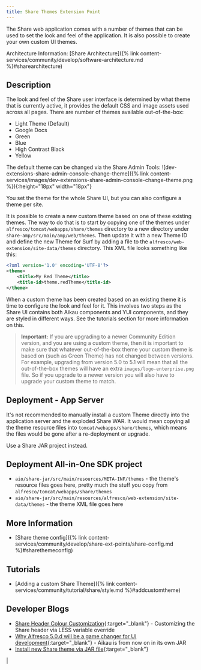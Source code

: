 ```yaml
---
title: Share Themes Extension Point
---
```


The Share web application comes with a number of themes that can be used to set the look and feel of the application. 
It is also possible to create your own custom UI themes.

Architecture Information: [Share Architecture]({% link content-services/community/develop/software-architecture.md %}#sharearchitecture)

## Description

The look and feel of the Share user interface is determined by what theme that is currently active, it provides the 
default CSS and image assets used across all pages. There are number of themes available out-of-the-box:

* Light Theme (Default)
* Google Docs
* Green
* Blue
* High Contrast Black
* Yellow

The default theme can be changed via the Share Admin Tools: ![dev-extensions-share-admin-console-change-theme]({% link content-services/images/dev-extensions-share-admin-console-change-theme.png %}){:height="18px" width="18px"}

You set the theme for the whole Share UI, but you can also configure a theme per site.

It is possible to create a new custom theme based on one of these existing themes. The way to do that is to start by 
copying one of the themes under `alfresco/tomcat/webapps/share/themes` directory to a new directory under 
`share-amp/src/main/amp/web/themes`. Then update it with a new Theme ID and define the new Theme for Surf by adding a 
file to the `alfresco/web-extension/site-data/themes` directory. This XML file looks something like this:

```xml
<?xml version='1.0' encoding='UTF-8'?>
<theme>
    <title>My Red Theme</title>
    <title-id>theme.redTheme</title-id>
</theme>   
```

When a custom theme has been created based on an existing theme it is time to configure the look and feel for it. 
This involves two steps as the Share UI contains both Aikau components and YUI components, and they are styled in 
different ways. See the tutorials section for more information on this.

>**Important:** If you are upgrading to a newer Community Edition version, and you are using a custom theme, then it is important to make sure that whatever out-of-the-box theme your custom theme is based on (such as Green Theme) has not changed between versions. For example, upgrading from version 5.0 to 5.1 will mean that all the out-of-the-box themes will have an extra `images/logo-enterprise.png` file. So if you upgrade to a newer version you will also have to upgrade your custom theme to match.

## Deployment - App Server

It's not recommended to manually install a custom Theme directly into the application server and the exploded Share WAR. 
It would mean copying all the theme resource files into `tomcat/webapps/share/themes`, which means the files would be 
gone after a re-deployment or upgrade. 

Use a Share JAR project instead.

## Deployment All-in-One SDK project

* `aio/share-jar/src/main/resources/META-INF/themes` - the theme's resource files goes here, pretty much the stuff you copy from `alfresco/tomcat/webapps/share/themes`
* `aio/share-jar/src/main/resources/alfresco/web-extension/site-data/themes` - the theme XML file goes here

## More Information

* [Share theme config]({% link content-services/community/develop/share-ext-points/share-config.md %}#sharethemeconfig)

## Tutorials

* [Adding a custom Share Theme]({% link content-services/community/tutorial/share/style.md %}#addcustomtheme)

## Developer Blogs

* [Share Header Colour Customization](https://hub.alfresco.com/t5/alfresco-content-services-blog/share-header-colour-customization/ba-p/293200){:target="_blank"} - Customizing the Share header via LESS variable override
* [Why Alfresco 5.0.d will be a game changer for UI development](https://hub.alfresco.com/t5/alfresco-content-services-blog/why-alfresco-5-0-d-will-be-a-game-changer-for-ui-development/ba-p/293156){:target="_blank"} - Aikau is from now on in its own JAR
* [Install new Share theme via JAR file](https://hub.alfresco.com/t5/alfresco-content-services-blog/install-new-share-theme-via-jar-file/ba-p/288688){:target="_blank"}


|

